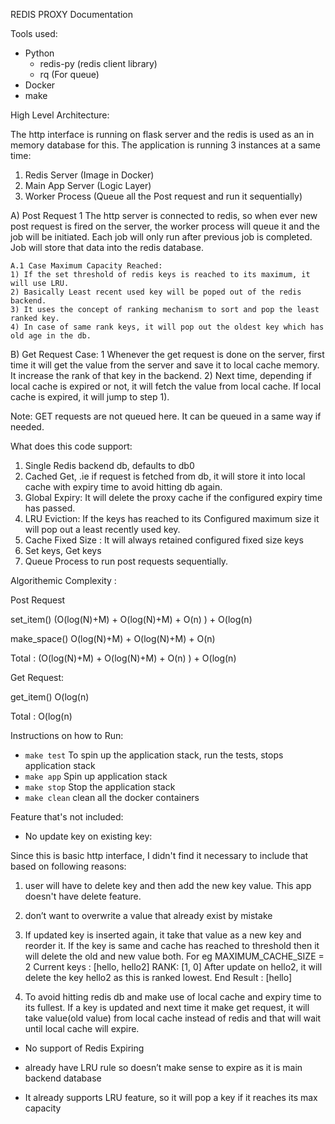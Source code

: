 REDIS PROXY Documentation

Tools used:

- Python
  * redis-py (redis client library)
  * rq (For queue) 
- Docker
- make


High Level Architecture:

The http interface is running on flask server and the redis is used as an in memory database for this.
The application is running 3 instances at a same time:
1) Redis Server (Image in Docker)
2) Main App Server (Logic Layer)
3) Worker Process (Queue all the Post request and run it sequentially)


A) Post Request
1 The http server is connected to redis, so when ever new post request is fired on the server, the worker process will queue it and the job will be initiated.
  Each job will only run after previous job is completed. Job will store that data into the redis database.

    A.1 Case Maximum Capacity Reached:
    1) If the set threshold of redis keys is reached to its maximum, it will use LRU.
    2) Basically Least recent used key will be poped out of the redis backend.
    3) It uses the concept of ranking mechanism to sort and pop the least ranked key.
    4) In case of same rank keys, it will pop out the oldest key which has old age in the db.

B) Get Request Case:
1 Whenever the get request is done on the server, first time it will get the value from the server and save it to local cache memory. It increase the rank of that key in the backend.
2) Next time, depending if local cache is expired or not, it will fetch the value from local cache. If local cache is expired, it will jump to step 1).

Note: GET requests are not queued here. It can be queued in a same way if needed.


What does this code support:
1) Single Redis backend db, defaults to db0
2) Cached Get, .ie if request is fetched from db, it will store it into local cache with expiry time to avoid hitting db again.
3) Global Expiry: It will delete the proxy cache if the configured expiry time has passed.
4) LRU Eviction: If the keys has reached to its Configured maximum size it will pop out a least recently used key.
5) Cache Fixed Size : It will always retained configured fixed size keys
6) Set keys, Get keys
7) Queue Process to run post requests sequentially.


Algorithemic Complexity :

Post Request

set_item()
(O(log(N)+M) + O(log(N)+M) + O(n) ) + O(log(n)

make_space()
O(log(N)+M) + O(log(N)+M) + O(n)

Total : (O(log(N)+M) + O(log(N)+M) + O(n) ) + O(log(n)

Get Request:

get_item()
O(log(n)

Total : O(log(n)

Instructions on how to Run:

- `make test` To spin up the application stack, run the tests, stops application stack
- `make app` Spin up application stack
- `make stop` Stop the application stack
- `make clean` clean all the docker containers



Feature that's not included:

- No update key on existing key:

Since this is basic http interface, I didn't find it necessary to include that based on following reasons:
1) user will have to delete key and then add the new key value. This app doesn't have delete feature.
2) don’t want to overwrite a value that already exist by mistake
3) If updated key is inserted again, it take that value as a new key and reorder it. If the key is same and cache has reached to threshold then it will delete the old and new value both.
   For eg
    MAXIMUM_CACHE_SIZE = 2
    Current keys : [hello, hello2]
    RANK: [1, 0]
    After update on hello2, it will delete the key hello2 as this is ranked lowest.
    End Result : [hello]

4) To avoid hitting redis db and make use of local cache and expiry time to its fullest.
 If a key is updated and next time it make get request, it will take value(old value) from local cache instead of redis and that will wait until local cache will expire.


- No support of Redis Expiring

- already have LRU rule so doesn’t make sense to expire as it is main backend database
- It already supports LRU feature, so it will pop a key if it reaches its max capacity
